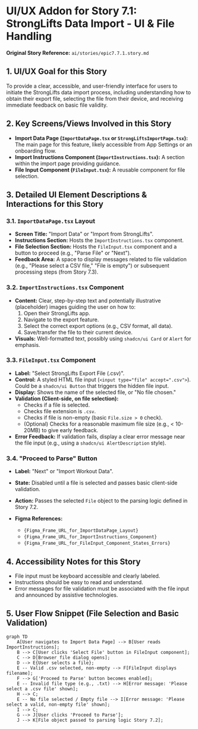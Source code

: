 # UI/UX Addon for Story 7.1: StrongLifts Data Import - UI & File Handling

**Original Story Reference:** `ai/stories/epic7.7.1.story.md`

## 1. UI/UX Goal for this Story

To provide a clear, accessible, and user-friendly interface for users to initiate the StrongLifts data import process, including understanding how to obtain their export file, selecting the file from their device, and receiving immediate feedback on basic file validity.

## 2. Key Screens/Views Involved in this Story

- **Import Data Page (`ImportDataPage.tsx` or `StrongLiftsImportPage.tsx`):** The main page for this feature, likely accessible from App Settings or an onboarding flow.
- **Import Instructions Component (`ImportInstructions.tsx`):** A section within the import page providing guidance.
- **File Input Component (`FileInput.tsx`):** A reusable component for file selection.

## 3. Detailed UI Element Descriptions & Interactions for this Story

### 3.1. `ImportDataPage.tsx` Layout

- **Screen Title:** "Import Data" or "Import from StrongLifts".
- **Instructions Section:** Hosts the `ImportInstructions.tsx` component.
- **File Selection Section:** Hosts the `FileInput.tsx` component and a button to proceed (e.g., "Parse File" or "Next").
- **Feedback Area:** A space to display messages related to file validation (e.g., "Please select a CSV file," "File is empty") or subsequent processing steps (from Story 7.3).

### 3.2. `ImportInstructions.tsx` Component

- **Content:** Clear, step-by-step text and potentially illustrative (placeholder) images guiding the user on how to:
  1. Open their StrongLifts app.
  2. Navigate to the export feature.
  3. Select the correct export options (e.g., CSV format, all data).
  4. Save/transfer the file to their current device.
- **Visuals:** Well-formatted text, possibly using `shadcn/ui Card` or `Alert` for emphasis.

### 3.3. `FileInput.tsx` Component

- **Label:** "Select StrongLifts Export File (.csv)".
- **Control:** A styled HTML file input (`<input type="file" accept=".csv">`). Could be a `shadcn/ui Button` that triggers the hidden file input.
- **Display:** Shows the name of the selected file, or "No file chosen."
- **Validation (Client-side, on file selection):**
  - Checks if a file is selected.
  - Checks file extension is `.csv`.
  - Checks if file is non-empty (basic `File.size > 0` check).
  - (Optional) Checks for a reasonable maximum file size (e.g., < 10-20MB) to give early feedback.
- **Error Feedback:** If validation fails, display a clear error message near the file input (e.g., using a `shadcn/ui AlertDescription` style).

### 3.4. "Proceed to Parse" Button

- **Label:** "Next" or "Import Workout Data".
- **State:** Disabled until a file is selected and passes basic client-side validation.
- **Action:** Passes the selected `File` object to the parsing logic defined in Story 7.2.

- **Figma References:**
  - `{Figma_Frame_URL_for_ImportDataPage_Layout}`
  - `{Figma_Frame_URL_for_ImportInstructions_Component}`
  - `{Figma_Frame_URL_for_FileInput_Component_States_Errors}`

## 4. Accessibility Notes for this Story

- File input must be keyboard accessible and clearly labeled.
- Instructions should be easy to read and understand.
- Error messages for file validation must be associated with the file input and announced by assistive technologies.

## 5. User Flow Snippet (File Selection and Basic Validation)

```mermaid
graph TD
    A[User navigates to Import Data Page] --> B[User reads ImportInstructions];
    B --> C[User clicks 'Select File' button in FileInput component];
    C --> D[Browser file dialog opens];
    D --> E{User selects a file};
    E -- Valid .csv selected, non-empty --> F[FileInput displays filename];
    F --> G['Proceed to Parse' button becomes enabled];
    E -- Invalid file type (e.g., .txt) --> H[Error message: 'Please select a .csv file' shown];
    H --> C;
    E -- No file selected / Empty file --> I[Error message: 'Please select a valid, non-empty file' shown];
    I --> C;
    G --> J[User clicks 'Proceed to Parse'];
    J --> K[File object passed to parsing logic Story 7.2];
```
